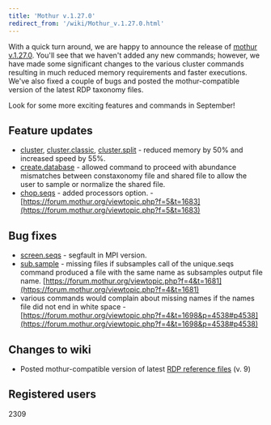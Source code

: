 ```yaml
---
title: 'Mothur v.1.27.0'
redirect_from: '/wiki/Mothur_v.1.27.0.html'
---
```

With a quick turn around, we are happy to announce the release of
[mothur v.1.27.0](mothur_v.1.27.0). You\'ll see that we
haven\'t added any new commands; however, we have made some significant
changes to the various cluster commands resulting in much reduced memory
requirements and faster executions. We\'ve also fixed a couple of bugs
and posted the mothur-compatible version of the latest RDP taxonomy
files.

Look for some more exciting features and commands in September!

## Feature updates

-   [cluster](cluster),
    [cluster.classic](cluster.classic),
    [cluster.split](cluster.split) - reduced memory by 50%
    and increased speed by 55%.
-   [create.database](create.database) - allowed command to
    proceed with abundance mismatches between constaxonomy file and
    shared file to allow the user to sample or normalize the shared
    file.
-   [chop.seqs](chop.seqs) - added processors option. -
    [https://forum.mothur.org/viewtopic.php?f=5&t=1683](https://forum.mothur.org/viewtopic.php?f=5&t=1683)

## Bug fixes

-   [screen.seqs](screen.seqs) - segfault in MPI version.
-   [sub.sample](sub.sample) - missing files if subsamples
    call of the unique.seqs command produced a file with the same name
    as subsamples output file name.
    [https://forum.mothur.org/viewtopic.php?f=4&t=1681](https://forum.mothur.org/viewtopic.php?f=4&t=1681)
-   various commands would complain about missing names if the names
    file did not end in white space -
    [https://forum.mothur.org/viewtopic.php?f=4&t=1698&p=4538#p4538](https://forum.mothur.org/viewtopic.php?f=4&t=1698&p=4538#p4538)

## Changes to wiki

-   Posted mothur-compatible version of latest [RDP reference
    files](RDP_reference_files) (v. 9)

## Registered users

2309

